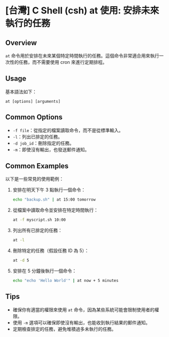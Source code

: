 # [台灣] C Shell (csh) at 使用: 安排未來執行的任務

## Overview
`at` 命令用於安排在未來某個特定時間執行的任務。這個命令非常適合用來執行一次性的任務，而不需要使用 cron 來進行定期排程。

## Usage
基本語法如下：

```
at [options] [arguments]
```

## Common Options
- `-f file`：從指定的檔案讀取命令，而不是從標準輸入。
- `-l`：列出已排定的任務。
- `-d job_id`：刪除指定的任務。
- `-m`：即使沒有輸出，也發送郵件通知。

## Common Examples
以下是一些常見的使用範例：

1. 安排在明天下午 3 點執行一個命令：
   ```bash
   echo "backup.sh" | at 15:00 tomorrow
   ```

2. 從檔案中讀取命令並安排在特定時間執行：
   ```bash
   at -f myscript.sh 10:00
   ```

3. 列出所有已排定的任務：
   ```bash
   at -l
   ```

4. 刪除特定的任務（假設任務 ID 為 5）：
   ```bash
   at -d 5
   ```

5. 安排在 5 分鐘後執行一個命令：
   ```bash
   echo "echo 'Hello World'" | at now + 5 minutes
   ```

## Tips
- 確保你有適當的權限來使用 `at` 命令，因為某些系統可能會限制使用者的權限。
- 使用 `-m` 選項可以確保即使沒有輸出，也能收到執行結果的郵件通知。
- 定期檢查排定的任務，避免堆積過多未執行的任務。